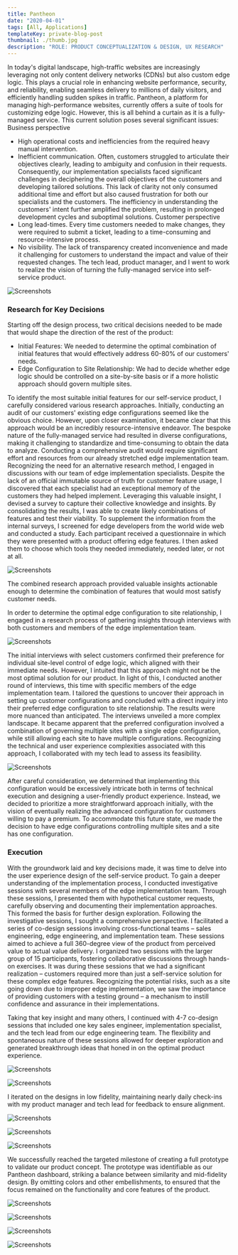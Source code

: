 ```yaml
---
title: Pantheon
date: "2020-04-01"
tags: [All, Applications]
templateKey: private-blog-post
thumbnail: ./thumb.jpg
description: "ROLE: PRODUCT CONCEPTUALIZATION & DESIGN, UX RESEARCH"
---
```


In today's digital landscape, high-traffic websites are increasingly leveraging not only content delivery networks (CDNs) but also custom edge logic. This plays a crucial role in enhancing website performance, security, and reliability, enabling seamless delivery to millions of daily visitors, and efficiently handling sudden spikes in traffic.
Pantheon, a platform for managing high-performance websites, currently offers a suite of tools for customizing edge logic. However, this is all behind a curtain as it is a fully-managed service. This current solution poses several significant issues:
Business perspective

- High operational costs and inefficiencies from the required heavy manual intervention.
- Inefficient communication. Often, customers struggled to articulate their objectives clearly, leading to ambiguity and confusion in their requests. Consequently, our implementation specialists faced significant challenges in deciphering the overall objectives of the customers and developing tailored solutions. This lack of clarity not only consumed additional time and effort but also caused frustration for both our specialists and the customers. The inefficiency in understanding the customers' intent further amplified the problem, resulting in prolonged development cycles and suboptimal solutions.
  Customer perspective
- Long lead-times. Every time customers needed to make changes, they were required to submit a ticket, leading to a time-consuming and resource-intensive process.
- No visibility. The lack of transparency created inconvenience and made it challenging for customers to understand the impact and value of their requested changes.
  The tech lead, product manager, and I went to work to realize the vision of turning the fully-managed service into self-service product.

<div class="kg-card kg-image-card kg-width-wide">

![Screenshots](./splash_screen-edited.jpeg)

</div>

### Research for Key Decisions

Starting off the design process, two critical decisions needed to be made that would shape the direction of the rest of the product:

- Initial Features: We needed to determine the optimal combination of initial features that would effectively address 60-80% of our customers' needs.
- Edge Configuration to Site Relationship: We had to decide whether edge logic should be controlled on a site-by-site basis or if a more holistic approach should govern multiple sites.

To identify the most suitable initial features for our self-service product, I carefully considered various research approaches. Initially, conducting an audit of our customers' existing edge configurations seemed like the obvious choice. However, upon closer examination, it became clear that this approach would be an incredibly resource-intensive endeavor. The bespoke nature of the fully-managed service had resulted in diverse configurations, making it challenging to standardize and time-consuming to obtain the data to analyze. Conducting a comprehensive audit would require significant effort and resources from our already stretched edge implementation team.
Recognizing the need for an alternative research method, I engaged in discussions with our team of edge implementation specialists. Despite the lack of an official immutable source of truth for customer feature usage, I discovered that each specialist had an exceptional memory of the customers they had helped implement. Leveraging this valuable insight, I devised a survey to capture their collective knowledge and insights. By consolidating the results, I was able to create likely combinations of features and test their viability.
To supplement the information from the internal surveys, I screened for edge developers from the world wide web and conducted a study. Each participant received a questionnaire in which they were presented with a product offering edge features. I then asked them to choose which tools they needed immediately, needed later, or not at all.

<div class="kg-card kg-image-card kg-width-small">

![Screenshots](./features-ques.jpg)

</div>

The combined research approach provided valuable insights actionable enough to determine the combination of features that would most satisfy customer needs.

In order to determine the optimal edge configuration to site relationship, I engaged in a research process of gathering insights through interviews with both customers and members of the edge implementation team.

<div class="kg-card kg-image-card kg-width-xs">

![Screenshots](./edge-site-entities.jpg)

</div>

The initial interviews with select customers confirmed their preference for individual site-level control of edge logic, which aligned with their immediate needs. However, I intuited that this approach might not be the most optimal solution for our product.
In light of this, I conducted another round of interviews, this time with specific members of the edge implementation team. I tailored the questions to uncover their approach in setting up customer configurations and concluded with a direct inquiry into their preferred edge configuration to site relationship. The results were more nuanced than anticipated.
The interviews unveiled a more complex landscape. It became apparent that the preferred configuration involved a combination of governing multiple sites with a single edge configuration, while still allowing each site to have multiple configurations. Recognizing the technical and user experience complexities associated with this approach, I collaborated with my tech lead to assess its feasibility.

<div class="kg-card kg-image-card kg-width-wider">

![Screenshots](./site-config-edited.jpeg)

</div>

After careful consideration, we determined that implementing this configuration would be excessively intricate both in terms of technical execution and designing a user-friendly product experience. Instead, we decided to prioritize a more straightforward approach initially, with the vision of eventually realizing the advanced configuration for customers willing to pay a premium. To accommodate this future state, we made the decision to have edge configurations controlling multiple sites and a site has one configuration.

### Execution

With the groundwork laid and key decisions made, it was time to delve into the user experience design of the self-service product. To gain a deeper understanding of the implementation process, I conducted investigative sessions with several members of the edge implementation team. Through these sessions, I presented them with hypothetical customer requests, carefully observing and documenting their implementation approaches. This formed the basis for further design exploration.
Following the investigative sessions, I sought a comprehensive perspective. I facilitated a series of co-design sessions involving cross-functional teams – sales engineering, edge engineering, and implementation team. These sessions aimed to achieve a full 360-degree view of the product from perceived value to actual value delivery. I organized two sessions with the larger group of 15 participants, fostering collaborative discussions through hands-on exercises.
It was during these sessions that we had a significant realization – customers required more than just a self-service solution for these complex edge features. Recognizing the potential risks, such as a site going down due to improper edge implementation, we saw the importance of providing customers with a testing ground – a mechanism to instill confidence and assurance in their implementations.

Taking that key insight and many others, I continued with 4-7 co-design sessions that included one key sales engineer, implementation specialist, and the tech lead from our edge engineering team. The flexibility and spontaneous nature of these sessions allowed for deeper exploration and generated breakthrough ideas that honed in on the optimal product experience.

<div class="kg-card kg-image-card kg-width-full">

![Screenshots](./working-task-flow-main.jpg)

</div>

<div class="kg-card kg-image-card kg-width-full">

![Screenshots](./working-task-flow-features.jpg)

</div>

I iterated on the designs in low fidelity, maintaining nearly daily check-ins with my product manager and tech lead for feedback to ensure alignment.

<div class="kg-card kg-image-card kg-width-full kg-desktop">

![Screenshots](./low-fi-main.jpg)

</div>

<div class="kg-card kg-image-card kg-width-full kg-mobile">

![Screenshots](./low-fi-mobile1.jpg)

</div>

<div class="kg-card kg-image-card kg-width-full kg-mobile">

![Screenshots](./low-fi-mobile2.jpg)

</div>

We successfully reached the targeted milestone of creating a full prototype to validate our product concept. The prototype was identifiable as our Pantheon dashboard, striking a balance between similarity and mid-fidelity design. By omitting colors and other embellishments, to ensured that the focus remained on the functionality and core features of the product.

<div class="kg-card kg-image-card kg-width-full kg-desktop">

![Screenshots](./mid-fi.jpg)

</div>

<div class="kg-card kg-image-card kg-width-full kg-mobile">

![Screenshots](./mid-fi-mobile1.jpg)

</div>

<div class="kg-card kg-image-card kg-width-full kg-mobile">

![Screenshots](./mid-fi-mobile2.jpg)

</div>

<div class="kg-card kg-image-card kg-width-full kg-mobile">

![Screenshots](./mid-fi-mobile3.jpg)

</div>
